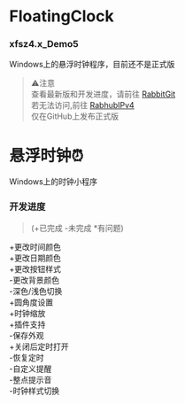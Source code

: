 # FloatingClock
### xfsz4.x_Demo5
Windows上的悬浮时钟程序，目前还不是正式版  
> ⚠️注意  
> 查看最新版和开发进度，请前往 [RabbitGit](http://rabbitshr.dynv6.net:3000/kfruit/FloctingClock4.0)  \
> 若无法访问,前往 [RabhubIPv4](http://rabhub.dynv6.net)  
> 仅在GitHub上发布正式版
  
# 悬浮时钟⏰
Windows上的时钟小程序
### 开发进度
> (+已完成 -未完成 *有问题)  

+更改时间颜色  
+更改日期颜色  
+更改按钮样式  
-更改背景颜色  
-深色/浅色切换  
+圆角度设置  
+时钟缩放  
+插件支持  
-保存外观  
+关闭后定时打开  
-恢复定时  
-自定义提醒  
-整点提示音   
-时钟样式切换
